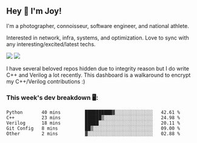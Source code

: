 ## Hey 👋 I'm Joy! 
I'm a photographer, connoisseur, software engineer, and national athlete. 

Interested in network, infra, systems, and optimization. Love to sync with any interesting/excited/latest techs. 

<img src ="https://github-readme-stats.vercel.app/api?username=joyhuan&show_icons=true&count_private=true&theme=dracula" />

<img src="https://github-readme-stats.vercel.app/api/top-langs/?username=joyhuan&theme=dracula" />

I have several beloved repos hidden due to integrity reason but I do write C++ and Verilog a lot recently. This dashboard is a walkaround to encrypt my C++/Verilog contributions :)

### This week's dev breakdown 🖥:
<!--START_SECTION:waka-->
```text
Python       40 mins         ██████████▓░░░░░░░░░░░░░░   42.61 % 
C++          23 mins         ██████▒░░░░░░░░░░░░░░░░░░   24.98 % 
Verilog      18 mins         █████░░░░░░░░░░░░░░░░░░░░   20.11 % 
Git Config   8 mins          ██▒░░░░░░░░░░░░░░░░░░░░░░   09.00 % 
Other        2 mins          ▓░░░░░░░░░░░░░░░░░░░░░░░░   02.88 % 
```
<!--END_SECTION:waka-->

